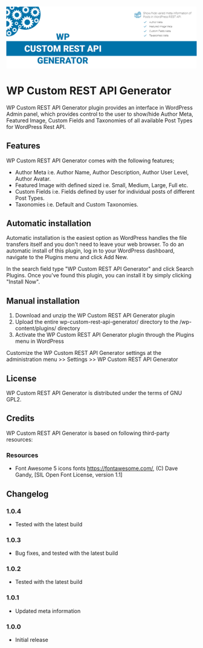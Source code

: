 ﻿![WP Custom REST API Generator Banner Image](./assets/banner-1544x500.png)

# WP Custom REST API Generator

WP Custom REST API Generator plugin provides an interface in WordPress Admin panel, which provides control to the user to show/hide Author Meta, Featured Image, Custom Fields and Taxonomies of all available Post Types for WordPress Rest API.

## Features

WP Custom REST API Generator comes with the following features;

 - Author Meta i:e. Author Name, Author Description, Author User Level, Author Avatar.
 - Featured Image with defined sized i:e. Small, Medium, Large, Full etc.
 - Custom Fields i:e. Fields defined by user for individual posts of different Post Types.
 - Taxonomies i:e. Default and Custom Taxonomies.
 
## Automatic installation

Automatic installation is the easiest option as WordPress handles the file transfers itself and you don't need to leave your web browser. To do an automatic install of this plugin, log in to your WordPress dashboard, navigate to the Plugins menu and click Add New.

In the search field type "WP Custom REST API Generator" and click Search Plugins. Once you've found this plugin, you can install it by simply clicking "Install Now".

## Manual installation

1.	Download and unzip the WP Custom REST API Generator plugin
2.	Upload the entire wp-custom-rest-api-generator/ directory to the /wp-content/plugins/ directory
3.	Activate the WP Custom REST API Generator plugin through the Plugins menu in WordPress

Customize the WP Custom REST API Generator settings at the administration menu >> Settings >> WP Custom REST API Generator

## License
WP Custom REST API Generator is distributed under the terms of GNU GPL2.

## Credits
WP Custom REST API Generator is based on following third-party resources:

### Resources
* Font Awesome 5 icons fonts https://fontawesome.com/, (C) Dave Gandy, [SIL Open Font License, version 1.1]

## Changelog

### 1.0.4
* Tested with the latest build

### 1.0.3
* Bug fixes, and tested with the latest build

### 1.0.2
* Tested with the latest build

### 1.0.1
* Updated meta information

### 1.0.0
* Initial release

